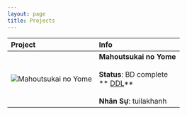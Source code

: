 ```yaml
---
layout: page
title: Projects
---
```




| Project | Info |
| :--- | :--- |
| ![Mahoutsukai no Yome](https://tpn-team.github.io/assets/img/mahoutsukai.png) | **Mahoutsukai no Yome** <br><br> **Status**: BD complete <br> ** [DDL](https://github.com/TPN-Team/TPN-Team-DDL/blob/master/Mahoutsukai%20no%20Yome.md)** <br><br> **Nhân Sự**: tuilakhanh |
